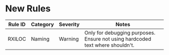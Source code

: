 ﻿# New Rules

Rule ID | Category | Severity | Notes
--------|----------|----------|--------------------
RXILOC  | Naming   |  Warning | Only for debugging purposes. Ensure not using hardcoded text where shouldn't.
